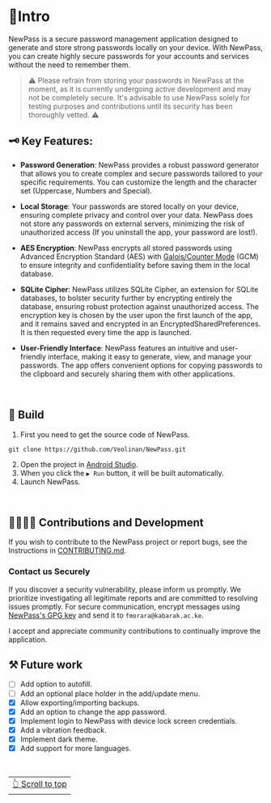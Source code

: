 # 📍Intro
NewPass is a secure password management application designed to generate and store strong passwords locally on your device. With NewPass, you can create highly secure passwords for your accounts and services without the need to remember them.
> ⚠️ Please refrain from storing your passwords in NewPass at the moment, as it is currently undergoing active development and may not be completely secure. It's advisable to use NewPass solely for testing purposes and contributions until its security has been thoroughly vetted. ⚠️

## 🗝️ Key Features:
- **Password Generation**: NewPass provides a robust password generator that allows you to create complex and secure passwords tailored to your specific requirements. You can customize the length and the character set (Uppercase, Numbers and Special).

- **Local Storage**: Your passwords are stored locally on your device, ensuring complete privacy and control over your data. NewPass does not store any passwords on external servers, minimizing the risk of unauthorized access (If you uninstall the app, your password are lost!).

- **AES Encryption**: NewPass encrypts all stored passwords using Advanced Encryption Standard (AES) with [Galois/Counter Mode](https://en.wikipedia.org/wiki/Galois/Counter_Mode) (GCM) to ensure integrity and confidentiality before saving them in the local database.

- **SQLite Cipher**: NewPass utilizes SQLite Cipher, an extension for SQLite databases, to bolster security further by encrypting entirely the database, ensuring robust protection against unauthorized access. The encryption key is chosen by the user upon the first launch of the app, and it remains saved and encrypted in an EncryptedSharedPreferences. It is then requested every time the app is launched. 

- **User-Friendly Interface**: NewPass features an intuitive and user-friendly interface, making it easy to generate, view, and manage your passwords. The app offers convenient options for copying passwords to the clipboard and securely sharing them with other applications.
<br>

## 🧱 Build
1. First you need to get the source code of NewPass.
```
git clone https://github.com/Veolinan/NewPass.git
```
2. Open the project in [Android Studio](https://developer.android.com/studio).
3. When you click the `▶ Run` button, it will be built automatically.
4. Launch NewPass.
<br>

## 🫱🏻‍🫲🏼 Contributions and Development
If you wish to contribute to the NewPass project or report bugs, see the Instructions in [CONTRIBUTING.md](https://github.com/6eero/NewPass/blob/master/CONTRIBUTING.md).

### Contact us Securely
If you discover a security vulnerability, please inform us promptly. We prioritize investigating all legitimate reports and are committed to resolving issues promptly. For secure communication, encrypt messages using [NewPass's GPG key](https://github.com/6eero/NewPass/blob/master/public_key.asc) and send it to 
 `fmorara@kabarak.ac.ke`.
 
I accept and appreciate community contributions to continually improve the application.


## ⚒️ Future work
- [ ] Add option to autofill.
- [ ] Add an optional place holder in the add/update menu.
- [x] Allow exporting/importing backups.
- [x] Add an option to change the app password.
- [x] Implement login to NewPass with device lock screen credentials.
- [x] Add a vibration feedback.
- [x] Implement dark theme.
- [x] Add support for more languages.
<br>



<div align="right">
<table><td> 
<a href="#start-of-content">👆 Scroll to top</a>
</td></table> 
</div>
